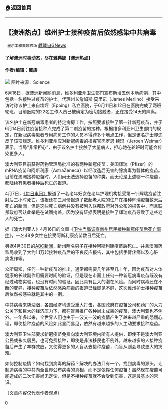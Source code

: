 ###  [:house:返回首頁](https://github.com/ourhimalayas/txt)
---

## 【澳洲热点】维州护士接种疫苗后依然感染中共病毒
` 墨尔本雅典娜农场` [轉載自GNews](https://gnews.org/zh-hans/1329327/)

#### **了解澳洲时事动态，尽在雅典娜【澳洲热点】**

#### 作者/编辑：翼族
![]()![](https://gnews-media-offload.s3.amazonaws.com/wp-content/uploads/2021/06/17091033/Picture1-52.jpg)
图片来源：Science

6月16日，据[澳洲新闻网](https://www.news.com.au/national/victoria/news/should-not-have-happened-fury-after-positive-nurse-worked-across-multiple-hospitals/news-story/fbd2c0a847db892207937a3e3727c373)消息，维多利亚州卫生部门宣布新增五例本地病例，其中包括一名接种过疫苗的护士。代理州长詹姆斯·莫里诺（James Merlino）接受采访时称该护士来自埃坪（Epping）私立医院，于6月11日和12日在医院完成了两班轮班，目前医院的22名工作人员已被确定为密切接触者，正在接受14天的隔离。

该名护士在新冠病毒患者的特定病房工作，按照要求接种了第一针新冠疫苗，并于6月14日前往疫苗接种点完成了第二剂疫苗的接种。根据维多利亚州卫生部门的规定，在新冠病毒患者专用病房工作的人员不得跨多个地点工作，但是该名护士却违反了该项规定。维多利亚州应对新冠病毒的指挥官杰罗恩·魏玛（Jeroen Weimar）表示，当局“非常担心”，由于该名护士接触了大量病人，担心她在轮班时可能会传染更多人。

澳大利亚目前获得药物管理局批准的有两种新冠疫苗：美国辉瑞（Pfizer）的mRNA疫苗和阿斯利康（AstraZeneca）以经改造后无害的腺病毒为载体的疫苗。目前在澳洲接种疫苗时，人们尚无法选择疫苗的种类。而无论是上述哪一种疫苗，都陆续有患者接种后死亡的报道。

4月7日，[《每日电讯》](https://www.dailymail.co.uk/news/article-9444341/Woman-dies-three-hours-receiving-Covid-19-vaccination-Logan-Queensland.html)报道了一名老年妇女在老年护理机构接受第一针辉瑞疫苗注射后三小时死亡。该报还在三月份报道了数起老人院的住户在接种辉瑞疫苗数天后死亡的新闻，但是这些死亡病例并没有被列入联邦政府对外公布的报告中，而且联邦政府否认此举是在试图掩盖，因为没有证据表明是接种了辉瑞疫苗导致了这些老人的死亡。

据《澳大利亚人》4月16日的文章《[卫生当局调查新州居民接种新冠疫苗后死亡事件](https://cn.theaustralian.com.au/2021/04/16/51728/)》，一名48岁女性在接受阿斯利康疫苗数日后死亡。

另据4月30日的[ABC新闻](https://www.abc.net.au/chinese/2021-04-30/news-briefing-4-30/100103144)，新州两名男子在接种阿斯利康疫苗后死亡。并且澳洲药监局收到了大约1.1万起接种疫苗后的不良反应报告，其中包括手臂疼痛以及心脏病发作等。

众所周知，任何一种新疫苗的推出，通常都需要几年甚至几十年，因为疫苗对人体健康的长效副作用需要时间的验证，但是现在市面上任何一种新冠病毒疫苗既没有经过动物实验，也没有时间的验证，因此具有巨大的潜在风险。而同时病毒还在不断的变异，接种疫苗后依然感染病毒的报道已经屡见不鲜，这次维州护士接种疫苗后依然被感染就是其中的一例。

中共病毒来势汹汹，各国经济均遭受重大打击，各国政府在疫苗公司和药厂的大力公关下和巨大的经济压力下，都在盲目推广各种尚未成熟的疫苗，澳大利亚也不例外。一年多以来，全世界人们也由于一波又一波的疫情产生了越来越严重的恐慌心理，即使接种疫苗的风险如此显而易见，依然有越来越多的人主动要求接种疫苗。

澳大利亚卫生部要求新冠疫苗免费向澳大利亚境内所有人提供，即使不是澳大利亚公民或永久居民，也可免费接种，即使是非法移民也不例外。越来越多的人接种疫苗后产生了羊群效应，又使得更多的人盲从去接种疫苗，而盲从则会导致更大的灾难。

如何控制疫情？如何找到病毒的解药？解决的办法只有一个，找到病毒的源头，让制造病毒的中共向全世界公布病毒的真相，而不是依靠任何疫苗！虽然现在疫苗可能造成的二次伤害尚无定论，但是不接种疫苗就不会受到伤害，这是最基本的常识。

（文章内容仅代表作者观点）

0
